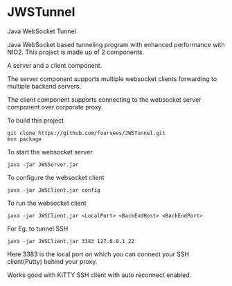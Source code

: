 # JWSTunnel
Java WebSocket Tunnel

Java WebSocket based tunneling program with enhanced performance with NIO2. This project is made up of 2 components.

A server and a client component.

The server component supports multiple websocket clients forwarding to multiple backend servers.

The client component supports connecting to the websocket server component over corporate proxy.

To build this project 

	git clone https://github.com/fourvees/JWSTunnel.git 
	mvn package

To start the websocket server  

	java -jar JWSServer.jar

To configure the websocket client

	java -jar JWSClient.jar config

To run the websocket client

	java -jar JWSClient.jar <LocalPort> <BackEndHost> <BackEndPort>

For Eg. to tunnel SSH

	java -jar JWSClient.jar 3383 127.0.0.1 22

Here 3383 is the local port on which you can connect your SSH client(Putty) behind your proxy.

Works good with KiTTY SSH client with auto reconnect enabled.


	
